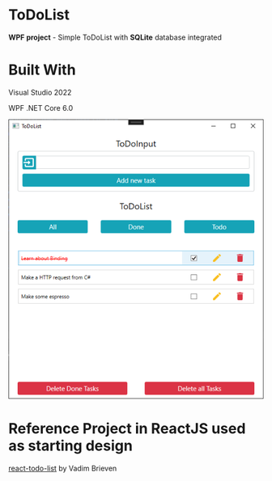 # ToDoList
**WPF project** - Simple ToDoList with **SQLite** database integrated

# Built With
Visual Studio 2022

WPF .NET Core 6.0

![Screenshot of App](/screenshot.png?raw=true)

# Reference Project in ReactJS used as starting design
[react-todo-list](https://github.com/Va2/react-todo-list) by Vadim Brieven
